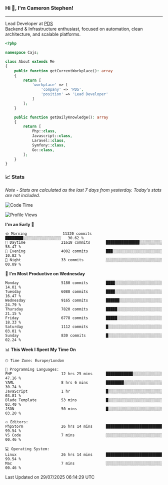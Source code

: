 ### Hi 👋, I'm Cameron Stephen!

---

Lead Developer at [PDS](https://prindatasolutions.co.uk)  
Backend & Infrastructure enthusiast, focused on automation, clean architecture, and scalable platforms.


```php
<?php

namespace Cajs;

class About extends Me
{
    public function getCurrentWorkplace(): array
    {
        return [
            'workplace' => [
                'company' => 'PDS',
                'position' => 'Lead Developer'
            ]
        ];
    }

    public function getDailyKnowledge(): array
    {
        return [
            Php::class,
            Javascript::class,
            Laravel::class,
            Symfony::class,
            Go::class,
        ];
    }
}
```

### 📈 Stats
<p><em>Note - Stats are calculated as the last 7 days from yesterday. Today's stats are not included.</em></p>


<!--START_SECTION:waka-->
![Code Time](http://img.shields.io/badge/Code%20Time-4%2C614%20hrs%2043%20mins-blue)

![Profile Views](http://img.shields.io/badge/Profile%20Views-0-blue)

**I'm an Early 🐤** 

```text
🌞 Morning                11320 commits       ████████░░░░░░░░░░░░░░░░░   30.62 % 
🌆 Daytime                21618 commits       ███████████████░░░░░░░░░░   58.47 % 
🌃 Evening                4002 commits        ███░░░░░░░░░░░░░░░░░░░░░░   10.82 % 
🌙 Night                  33 commits          ░░░░░░░░░░░░░░░░░░░░░░░░░   00.09 % 
```
📅 **I'm Most Productive on Wednesday** 

```text
Monday                   5180 commits        ████░░░░░░░░░░░░░░░░░░░░░   14.01 % 
Tuesday                  6088 commits        ████░░░░░░░░░░░░░░░░░░░░░   16.47 % 
Wednesday                9165 commits        ██████░░░░░░░░░░░░░░░░░░░   24.79 % 
Thursday                 7820 commits        █████░░░░░░░░░░░░░░░░░░░░   21.15 % 
Friday                   6778 commits        █████░░░░░░░░░░░░░░░░░░░░   18.33 % 
Saturday                 1112 commits        █░░░░░░░░░░░░░░░░░░░░░░░░   03.01 % 
Sunday                   830 commits         █░░░░░░░░░░░░░░░░░░░░░░░░   02.24 % 
```


📊 **This Week I Spent My Time On** 

```text
🕑︎ Time Zone: Europe/London

💬 Programming Languages: 
PHP                      12 hrs 25 mins      ████████████░░░░░░░░░░░░░   47.16 % 
YAML                     8 hrs 6 mins        ████████░░░░░░░░░░░░░░░░░   30.74 % 
JavaScript               1 hr                █░░░░░░░░░░░░░░░░░░░░░░░░   03.81 % 
Blade Template           53 mins             █░░░░░░░░░░░░░░░░░░░░░░░░   03.40 % 
JSON                     50 mins             █░░░░░░░░░░░░░░░░░░░░░░░░   03.20 % 

🔥 Editors: 
PhpStorm                 26 hrs 14 mins      █████████████████████████   99.54 % 
VS Code                  7 mins              ░░░░░░░░░░░░░░░░░░░░░░░░░   00.46 % 

💻 Operating System: 
Linux                    26 hrs 14 mins      █████████████████████████   99.54 % 
Mac                      7 mins              ░░░░░░░░░░░░░░░░░░░░░░░░░   00.46 % 
```


 Last Updated on 29/07/2025 06:14:29 UTC
<!--END_SECTION:waka-->
